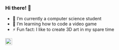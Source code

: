### Hi there! 👋

- 🔭 I’m currently a computer science student
- 🌱 I’m learning how to code a video game
- ⚡ Fun fact: I like to create 3D art in my spare time

<a href="https://www.linkedin.com/in/chris-ho-/"> 
  <img align="left" alt="Abhishek's LinkedIN" width="22px" src="https://raw.githubusercontent.com/peterthehan/peterthehan/master/assets/linkedin.svg" />
</a>

<!--
**chostudio/chostudio** is a ✨ _special_ ✨ repository because its `README.md` (this file) appears on your GitHub profile.

Add Resume Link Button
Add portfolio Link button


Here are some ideas to get you started:

- 🔭 I’m currently working on ...
- 🌱 I’m currently learning ...
- 👯 I’m looking to collaborate on ...
- 🤔 I’m looking for help with ...
- 💬 Ask me about ...
- 📫 How to reach me: ...
- 😄 Pronouns: ...
- ⚡ Fun fact: ...
-->
